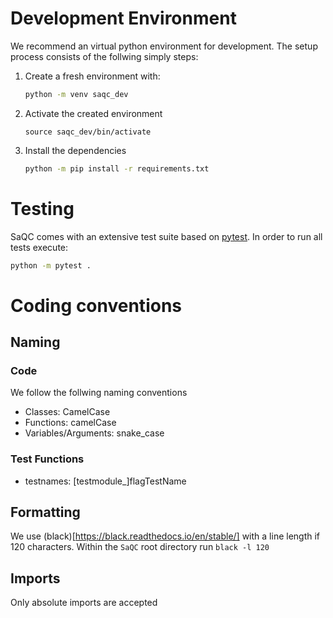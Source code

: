 # Development Environment
We recommend an virtual python environment for development. The setup process consists of the follwing simply steps:

1. Create a fresh environment with:
   ```sh
   python -m venv saqc_dev
   ```
2. Activate the created environment
   ```
   source saqc_dev/bin/activate
   ```
3. Install the dependencies
   ```sh
   python -m pip install -r requirements.txt
   ```
 
# Testing
SaQC comes with an extensive test suite based on [pytest](https://docs.pytest.org/en/latest/).
In order to run all tests execute:
```sh
python -m pytest .
```

# Coding conventions

## Naming

### Code
We follow the follwing naming conventions
- Classes: CamelCase
- Functions: camelCase
- Variables/Arguments: snake_case

### Test Functions
- testnames: [testmodule_]flagTestName
 
## Formatting
We use (black)[https://black.readthedocs.io/en/stable/] with a line length if 120 characters.
Within the `SaQC` root directory run `black -l 120`

## Imports
Only absolute imports are accepted


